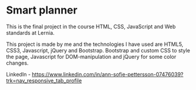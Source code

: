 # Smart planner

This is the final project in the course HTML, CSS, JavaScript and Web standards at Lernia.

This project is made by me and the technologies I have used are HTML5, CSS3, Javascript, jQuery and Bootstrap.
Bootstrap and custom CSS to style the page, Javascript for DOM-manipulation and jQuery for some color changes.


LinkedIn - https://www.linkedin.com/in/ann-sofie-pettersson-07476039?trk=nav_responsive_tab_profile